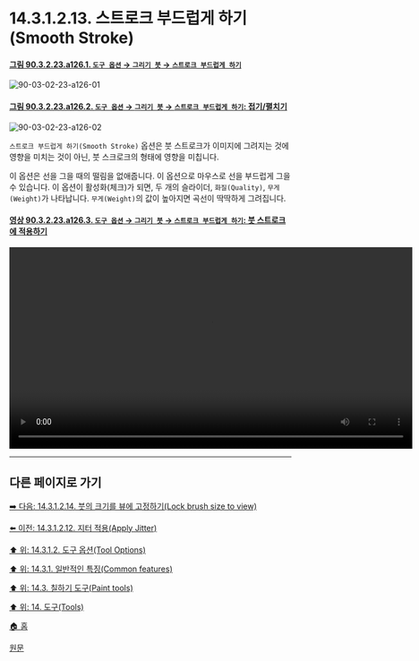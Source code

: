 # 14.3.1.2.13. 스트로크 부드럽게 하기(Smooth Stroke)

<a id="90-03-02-23-a126-01"></a>

#### [그림 90.3.2.23.a126.1. `도구 옵션` → `그리기 붓` → `스트로크 부드럽게 하기`](./90-03-02-23-paintbrush.md#90-03-02-23-a126-01)
![90-03-02-23-a126-01](https://github.com/wonder13662/gimp/assets/15767104/4ad2beb4-8ea7-4cef-a6ac-dd23b8adf8d4)

<a id="90-03-02-23-a126-02"></a>

#### [그림 90.3.2.23.a126.2. `도구 옵션` → `그리기 붓` → `스트로크 부드럽게 하기`: 접기/펼치기](./90-03-02-23-paintbrush.md#90-03-02-23-a126-02)
![90-03-02-23-a126-02](https://github.com/wonder13662/gimp/assets/15767104/7e7997bc-ca48-49c9-a869-757539a94b0a)

`스트로크 부드럽게 하기(Smooth Stroke)` 옵션은 붓 스트로크가 이미지에 그려지는 것에 영향을 미치는 것이 아닌, 붓 스크로크의 형태에 영향을 미칩니다.

이 옵션은 선을 그을 때의 떨림을 없애줍니다. 이 옵션으로 마우스로 선을 부드럽게 그을 수 있습니다. 이 옵션이 활성화(체크)가 되면, 두 개의 슬라이더, `화질(Quality)`, `무게(Weight)`가 나타납니다. `무게(Weight)`의 값이 높아지면 곡선이 딱딱하게 그려집니다.

<a id="90-03-02-23-a126-03"></a>

#### [영상 90.3.2.23.a126.3. `도구 옵션` → `그리기 붓` → `스트로크 부드럽게 하기`: 붓 스트로크에 적용하기](./90-03-02-23-paintbrush.md#90-03-02-23-a126-03)
<video controls="controls" width="720" src="https://github.com/wonder13662/gimp/assets/15767104/0dcd0417-5097-4cbd-98ba-3327c754a023"></video>

***

## 다른 페이지로 가기

[➡️ 다음: 14.3.1.2.14. 붓의 크기를 뷰에 고정하기(Lock brush size to view)](./14-03-01-02-14-lock_brush_size_to_view.md)

[⬅️ 이전: 14.3.1.2.12. 지터 적용(Apply Jitter)](./14-03-01-02-12-apply_jitter.md)

[⬆️ 위: 14.3.1.2. 도구 옵션(Tool Options)](./14-03-01-02-00-tool_options.md)

[⬆️ 위: 14.3.1. 일반적인 특징(Common features)](./14-03-01-00-common-features.md)

[⬆️ 위: 14.3. 칠하기 도구(Paint tools)](./14-03-00-paint-tools.md)

[⬆️ 위: 14. 도구(Tools)](./14-00-tools.md)

[🏠 홈](./00-home.md)

[원문](https://docs.gimp.org/2.10/ko/gimp-tools-paint.html#)
